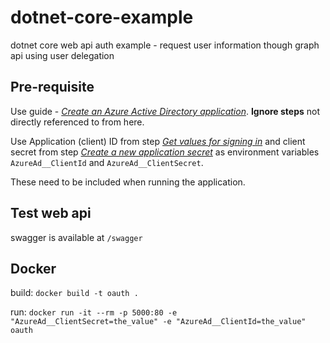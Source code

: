 # dotnet-core-example
dotnet core web api auth example - request user information though graph api using user delegation

## Pre-requisite

Use guide - [*Create an Azure Active Directory application*](https://docs.microsoft.com/en-us/azure/active-directory/develop/howto-create-service-principal-portal#create-an-azure-active-directory-application). **Ignore steps** not directly referenced to from here.

Use Application (client) ID from step [*Get values for signing in*](https://docs.microsoft.com/en-us/azure/active-directory/develop/howto-create-service-principal-portal#get-values-for-signing-in) and client secret from step [*Create a new application secret*](https://docs.microsoft.com/en-us/azure/active-directory/develop/howto-create-service-principal-portal#create-a-new-application-secret) as environment variables `AzureAd__ClientId` and `AzureAd__ClientSecret`. 

These need to be included when running the application.

## Test web api

swagger is available at `/swagger`

## Docker
build: `docker build -t oauth .`

run: `docker run -it --rm -p 5000:80 -e "AzureAd__ClientSecret=the_value" -e "AzureAd__ClientId=the_value" oauth`
